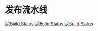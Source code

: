# 发布流水线

[![Build Status](https://github.com/matismart/release/workflows/build/badge.svg)](https://github.com/matismart/release/actions/workflows/build.yml)
[![Build Status](https://github.com/matismart/release/workflows/nightly/badge.svg)](https://github.com/matismart/release/actions/workflows/nightly.yml)
[![Build Status](https://github.com/matismart/release/workflows/release/badge.svg)](https://github.com/matismart/release/actions/workflows/release.yml)
